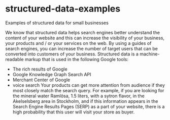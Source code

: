 # structured-data-examples
Examples of structured data for small businesses


We know that structured data helps search engines better understand the content of your website and this can increase the visibility of your business, your products and / or your services on the web. By using a guides of search engines, you can increase the number of target users that can be converted into customers of your business.
Structured data is a machine-readable markup that is used in the following Google tools:
* The rich results of Google
* Google Knowledge Graph Search API
* Merchant Center of Google
* voice search
Your products can get more attention from audience if they most closely match the search query. For example, if you are looking for the mineral water Ramlösa, 1.5 liters, with a sytron flavor, in the Akelselsberg area in Stockholm, and if this information appears in the Search Engine Results Pages (SERP) as a part of your website, there is a high probability that this user will visit your store as buyer.
